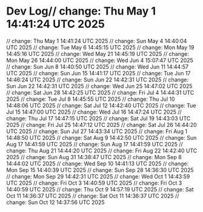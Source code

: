 # Dev Log// change: Thu May  1 14:41:24 UTC 2025
// change: Thu May  1 14:41:24 UTC 2025
// change: Sun May  4 14:40:04 UTC 2025
// change: Tue May  6 14:45:15 UTC 2025
// change: Mon May 19 14:45:16 UTC 2025
// change: Wed May 21 14:45:19 UTC 2025
// change: Mon May 26 14:44:00 UTC 2025
// change: Wed Jun  4 15:07:47 UTC 2025
// change: Sun Jun  8 14:40:50 UTC 2025
// change: Wed Jun 11 14:44:57 UTC 2025
// change: Sun Jun 15 14:41:17 UTC 2025
// change: Tue Jun 17 14:46:24 UTC 2025
// change: Sun Jun 22 14:42:31 UTC 2025
// change: Sun Jun 22 14:42:31 UTC 2025
// change: Wed Jun 25 14:47:02 UTC 2025
// change: Sat Jun 28 14:42:25 UTC 2025
// change: Fri Jul  4 14:44:31 UTC 2025
// change: Tue Jul  8 14:45:55 UTC 2025
// change: Thu Jul 10 14:48:06 UTC 2025
// change: Sat Jul 12 14:42:40 UTC 2025
// change: Tue Jul 15 14:47:00 UTC 2025
// change: Wed Jul 16 14:47:24 UTC 2025
// change: Thu Jul 17 14:47:15 UTC 2025
// change: Sat Jul 19 14:43:03 UTC 2025
// change: Fri Jul 25 14:47:12 UTC 2025
// change: Sat Jul 26 14:44:20 UTC 2025
// change: Sun Jul 27 14:43:34 UTC 2025
// change: Fri Aug  1 14:48:50 UTC 2025
// change: Sat Aug  9 14:42:50 UTC 2025
// change: Sun Aug 17 14:41:59 UTC 2025
// change: Sun Aug 17 14:41:59 UTC 2025
// change: Thu Aug 21 14:44:20 UTC 2025
// change: Fri Aug 22 14:42:40 UTC 2025
// change: Sun Aug 31 14:38:47 UTC 2025
// change: Mon Sep  8 14:44:02 UTC 2025
// change: Wed Sep 10 14:41:13 UTC 2025
// change: Mon Sep 15 14:40:39 UTC 2025
// change: Sun Sep 28 14:36:30 UTC 2025
// change: Mon Sep 29 14:42:31 UTC 2025
// change: Wed Oct  1 14:43:59 UTC 2025
// change: Fri Oct  3 14:40:59 UTC 2025
// change: Fri Oct  3 14:40:59 UTC 2025
// change: Thu Oct  9 14:57:19 UTC 2025
// change: Sat Oct 11 14:36:37 UTC 2025
// change: Sat Oct 11 14:36:37 UTC 2025
// change: Sun Oct 12 14:37:56 UTC 2025
